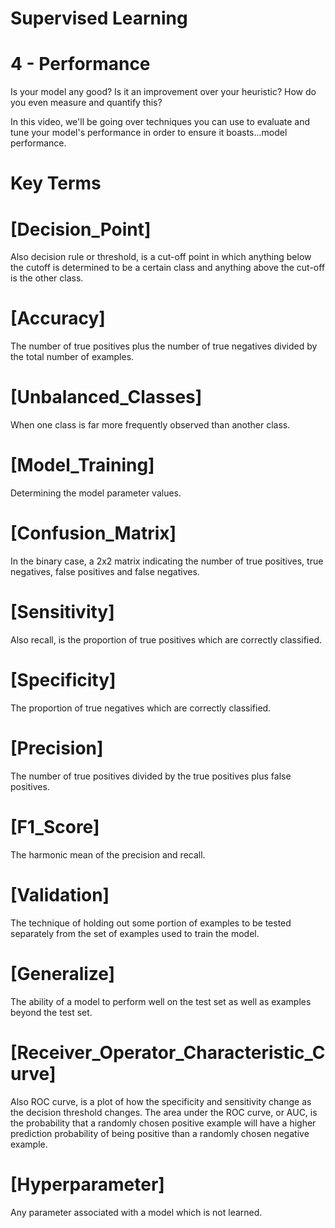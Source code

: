 # Supervised Learning

# 4 - Performance

Is your model any good? Is it an improvement over your heuristic? How do you even 
measure and quantify this? 

In this video, we'll be going over techniques you can use to evaluate and tune 
your model's performance in order to ensure it boasts...model performance.

# Key Terms

# [Decision_Point]
Also decision rule or threshold, is a cut-off point in which anything below the 
cutoff is determined to be a certain class and anything above the cut-off is the 
other class.
    
# [Accuracy]
The number of true positives plus the number of true negatives divided by the 
total number of examples.

# [Unbalanced_Classes]
When one class is far more frequently observed than another class.
    
# [Model_Training]
Determining the model parameter values.

# [Confusion_Matrix]
In the binary case, a 2x2 matrix indicating the number of true positives, true 
negatives, false positives and false negatives.
    
# [Sensitivity]
Also recall, is the proportion of true positives which are correctly classified.

# [Specificity]
The proportion of true negatives which are correctly classified.

# [Precision]
The number of true positives divided by the true positives plus false positives.

# [F1_Score]
The harmonic mean of the precision and recall.

# [Validation]
The technique of holding out some portion of examples to be tested separately 
from the set of examples used to train the model.

# [Generalize]
The ability of a model to perform well on the test set as well as examples beyond 
the test set.
    
# [Receiver_Operator_Characteristic_Curve]
Also ROC curve, is a plot of how the specificity and sensitivity change as the 
decision threshold changes. The area under the ROC curve, or AUC, is the probability 
that a randomly chosen positive example will have a higher prediction probability of 
being positive than a randomly chosen negative example.
    
# [Hyperparameter]
Any parameter associated with a model which is not learned.
